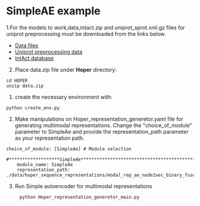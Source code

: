 # SimpleAE example
1.For the models to work,data,intact.zip and uniprot_sprot.xml.gz files for uniprot preprocessing must be downloaded from the links below. 
- [Data files](https://drive.google.com/file/d/1R7jRfnBWmO6i6S1vqQd6zZt2-kcK6Eom/view?usp=drive_link)
- [Uniprot preprocessing data](https://drive.google.com/file/d/1fOu7cWX9f-B-Ro41VvLGgG8eyGhV8IwD/view?usp=drive_link)
-  [IntAct database](https://drive.google.com/file/d/1dblRYA3A-MH08iJDJm7L8MBoDMPOiS_g/view?usp=drive_link)
2. Place data.zip file under **Hoper** directory:
  ```
cd HOPER
unzip data.zip
```
1. create the necessary environment with:
```
python create_env.py 
```
2. Make manipulations on Hoper_representation_generetor.yaml file for generating multimodal representations. Change the "choice_of_module" parameter to SimpleAe and provide the representation_path parameter as your representation path.

```
choice_of_module: [SimpleAe] # Module selection 

#*******************SimpleAe*********************************************
    module_name: SimpleAe
    representation_path: ./data/hoper_sequence_representations/modal_rep_ae_node2vec_binary_fused_representations_dataframe_multi_col.csv
```
3. Run Simple autoencoder for multimodal representations
```	
     python Hoper_representation_generetor_main.py
```
